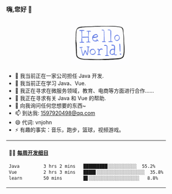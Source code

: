 ### 嗨,您好 👋

<!--
**vnjohn/vnjohn** is a ✨ _special_ ✨ repository because its `README.md` (this file) appears on your GitHub profile.
-->

<p align="center">
  <img src="https://github.com/vnjohn/vnjohn/blob/main/hello-world.gif" width="30%">
</p>


- 🔭 我当前正在一家公司担任 Java 开发.
- 🌱 我当前正在学习 Java、Vue.
- 👯 我正在寻求在微服务领域，教育、电商等方面进行合作……
- 🤔 我正在寻求有关 Java 和 Vue 的帮助.
- 💬 向我询问任何您想要的东西~
- 📫 到达我: 1597920498@qq.com
- 😄 代词: vnjohn
- ⚡ 有趣的事实：音乐，跑步，篮球，视频游戏。

<table width="800px">
<tr>
<td valign="top" width="100%">

#### 🏊‍♂️ <a href="https://github.com/vnjohn?tab=repositories" target="_blank">每周开发细目</a>

<!-- code_time starts -->

```text
Java         3 hrs 2 mins   █████████░░░░░░░░░░░  55.2%
Vue          2 hrs 3 mins   ████▋░░░░░░░░░░░░░░░░░░  35.8%
learn        50 mins        █▋░░░░░░░░░░░░░░░░░░░   8.8%
```

<!-- code_time ends -->
</td>

</tr>

</table>
